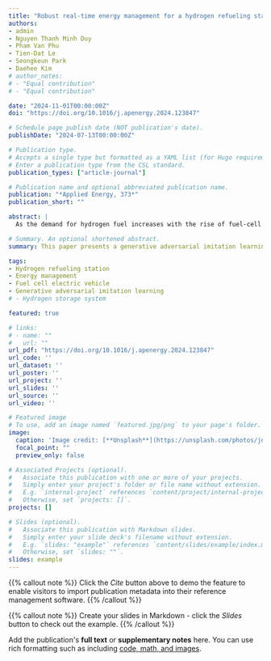 ```yaml
---
title: "Robust real-time energy management for a hydrogen refueling station using generative adversarial imitation learning"
authors:
- admin
- Nguyen Thanh Minh Duy
- Pham Van Phu
- Tien-Dat Le
- Seongkeun Park
- Daehee Kim
# author_notes:
# - "Equal contribution"
# - "Equal contribution"

date: "2024-11-01T00:00:00Z"
doi: "https://doi.org/10.1016/j.apenergy.2024.123847"

# Schedule page publish date (NOT publication's date).
publishDate: "2024-07-13T00:00:00Z"

# Publication type.
# Accepts a single type but formatted as a YAML list (for Hugo requirements).
# Enter a publication type from the CSL standard.
publication_types: ["article-journal"]

# Publication name and optional abbreviated publication name.
publication: "*Applied Energy, 373*"
publication_short: ""

abstract: |
  As the demand for hydrogen fuel increases with the rise of fuel-cell electric vehicles (FCEVs), the energy management of hydrogen refueling stations (HRSs) is crucial for operational efficiency and environmental sustainability. This study addresses this gap by proposing a novel energy management model for optimal real-time energy scheduling of on-grid HRSs using generative adversarial imitation learning (GAIL). The proposed algorithm mimics expert demonstrations to enhance decision-making and is evaluated across a wide range of scenarios, showing that GAIL significantly improves system profitability by up to 29% compared to traditional methods.

# Summary. An optional shortened abstract.
summary: This paper presents a generative adversarial imitation learning (GAIL) approach for optimizing real-time energy management of hydrogen refueling stations, demonstrating significant profit improvements.

tags:
- Hydrogen refueling station
- Energy management
- Fuel cell electric vehicle
- Generative adversarial imitation learning
# - Hydrogen storage system

featured: true

# links:
# - name: ""
#   url: ""
url_pdf: "https://doi.org/10.1016/j.apenergy.2024.123847"
url_code: ''
url_dataset: ''
url_poster: ''
url_project: ''
url_slides: ''
url_source: ''
url_video: ''

# Featured image
# To use, add an image named `featured.jpg/png` to your page's folder. 
image:
  caption: 'Image credit: [**Unsplash**](https://unsplash.com/photos/jdD8gXaTZsc)'
  focal_point: ""
  preview_only: false

# Associated Projects (optional).
#   Associate this publication with one or more of your projects.
#   Simply enter your project's folder or file name without extension.
#   E.g. `internal-project` references `content/project/internal-project/index.md`.
#   Otherwise, set `projects: []`.
projects: []

# Slides (optional).
#   Associate this publication with Markdown slides.
#   Simply enter your slide deck's filename without extension.
#   E.g. `slides: "example"` references `content/slides/example/index.md`.
#   Otherwise, set `slides: ""`.
slides: example
---
```


{{% callout note %}}
Click the *Cite* button above to demo the feature to enable visitors to import publication metadata into their reference management software.
{{% /callout %}}

{{% callout note %}}
Create your slides in Markdown - click the *Slides* button to check out the example.
{{% /callout %}}

Add the publication's **full text** or **supplementary notes** here. You can use rich formatting such as including [code, math, and images](https://docs.hugoblox.com/content/writing-markdown-latex/).
